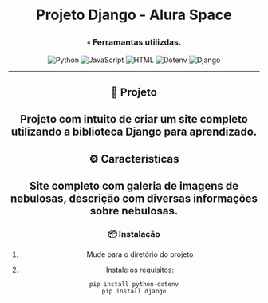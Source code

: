 <div align="center">
<h1 align="center">

<br> Projeto Django - Alura Space
</h1>
<h3>◦ Ferramantas utilizdas.</h3>

<p align="center">
<img src="https://img.shields.io/badge/Python-3776AB.svg?style&logo=Python&logoColor=white" alt="Python" />
<img src="https://img.shields.io/badge/JavaScript-red" alt="JavaScript" />
<img src="https://img.shields.io/badge/HTML-grey" alt="HTML" />
<img src="https://img.shields.io/badge/Dotenv-purple" alt="Dotenv"/>
<img src="https://img.shields.io/badge/DJANGO-Green" alt="Django" />

</p>

---

## 📍 Projeto

Projeto com intuito de criar um site completo utilizando a biblioteca Django para aprendizado.
---

## ⚙️ Caracteristicas

Site completo com galeria de imagens de nebulosas, descrição com diversas informações sobre nebulosas.
---

### 📦 Instalação

1. Mude para o diretório do projeto

2. Instale os requisitos:
```
pip install python-dotenv
pip install django
```
